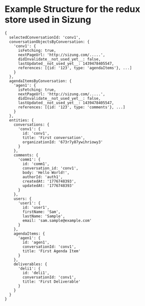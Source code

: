 # Example Structure for the redux store used in Sizung
    {
      selectedConversationId: 'conv1',
      conversationObjectsByConversation: {
        'conv1': {
          isFetching: true,
          nextPageUrl: 'http://sizung.com/.....',
          didInvalidate__not_used_yet__: false,
          lastUpdated__not_used_yet__: 1439478405547,
          references: [{id: '123', type: 'agendaItems'}, ...]
        }
      },
      agendaItemsByConversation: {
        'agen1': {
          isFetching: true,
          nextPageUrl: 'http://sizung.com/.....',
          didInvalidate__not_used_yet__: false,
          lastUpdated__not_used_yet__: 1439478405547,
          references: [{id: '123', type: 'comments'}, ...]
        }
      },
      entities: {
        conversations: {
          'conv1': {
            id: 'conv1',
            title: 'First conversation',
            organizationId: '673r7y87ywihriowy3'
          }
        },
        comments: {
          'comm1': {
            id: 'comm1',
            conversation_id: 'conv1',
            body: 'Hello World!',
            authorId: 'auth1',
            createdAt: '1776748393',
            updatedAt: '1776748393'
          }
        },
        users: {
          'user1': {
            id: 'user1',
            firstName: 'Sam',
            lastName: 'Sample',
            email: 'sam.sample@example.com'
          }
        },
        agendaItems: {
          'agen1': {
            id: 'agen1',
            conversationId: 'conv1',
            title: 'First Agenda Item'
          }
        },
        deliverables: {
          'deli1': {
            id: 'deli1',
            conversationId: 'conv1',
            title: 'First Deliverable'
          }
        }
      }
    }
